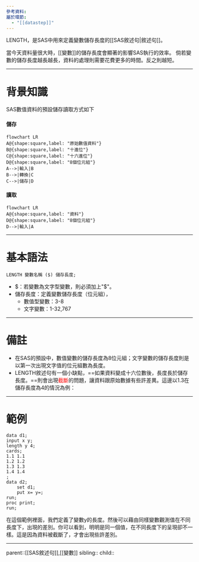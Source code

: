 ```yaml
---
參考資料: 
屬於環節:
  - "[[datastep]]"
---
```

LENGTH，是SAS中用來定義變數儲存長度的[[SAS敘述句|敘述句]]。

當今天資料量很大時，[[變數]]的儲存長度會顯著的影響SAS執行的效率。
倘若變數的儲存長度越長越長，資料的處理則需要花費更多的時間。反之則越短。
- - -
# 背景知識
SAS數值資料的預設儲存讀取方式如下
#### 儲存
```mermaid
flowchart LR
A@{shape:square,label: "原始數值資料"}
B@{shape:square,label: "十進位"}
C@{shape:square,label: "十六進位"}
D@{shape:square,label: "8個位元組"}
A-->|輸入|B
B-->|轉換|C
C-->|儲存|D
```
#### 讀取
```mermaid
flowchart LR
A@{shape:square,label: "資料"}
D@{shape:square,label: "8個位元組"}
D-->|輸入|A
```
- - -
# 基本語法
```SAS
LENGTH 變數名稱 ($) 儲存長度;
```

- $：若變數為文字型變數，則必須加上"\$"。
- 儲存長度：定義變數儲存長度（位元組），
	- 數值型變數：3-8
	- 文字變數：1-32,767
- - -
# 備註
- 在SAS的預設中，數值變數的儲存長度為8位元組；文字變數的儲存長度則是以第一次出現文字值的位元組數為長度。
- LENGTH敘述句有一個小缺點，==如果資料變成十六位數後，長度長於儲存長度。==則會出現<font color=red>截斷</font>的問題，讓資料跟原始數據有些許差異。這邊以1.3在儲存長度為4的情況為例：
- - -
# 範例
```SAS
data d1;
input x y;
length y 4;
cards;
1.1 1.1
1.2 1.2
1.3 1.3
1.4 1.4
;
data d2;
	set d1;
	put x= y=;
run;
proc print;
run;
```
在這個範例裡面，我們定義了變數y的長度。然後可以藉由同樣變數觀測值在不同長度下，出現的差別。你可以看到，明明是同一個值，在不同長度下的呈現卻不一樣。這是因為資料被截斷了，才會出現些許差別。
- - -
parent::[[SAS敘述句]],[[變數]]
sibling::
child::